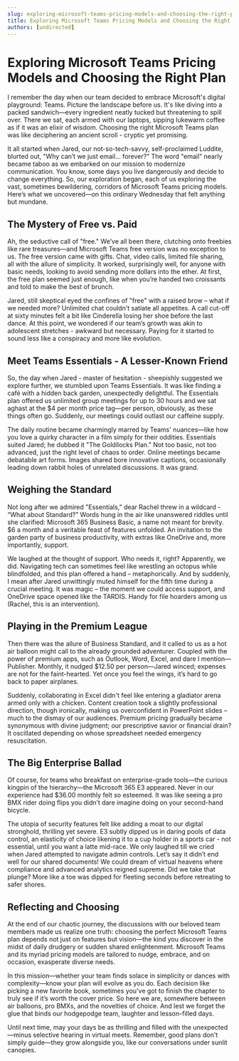 ```yaml
---
slug: exploring-microsoft-teams-pricing-models-and-choosing-the-right-plan
title: Exploring Microsoft Teams Pricing Models and Choosing the Right Plan
authors: [undirected]
---
```



# Exploring Microsoft Teams Pricing Models and Choosing the Right Plan

I remember the day when our team decided to embrace Microsoft's digital playground: Teams. Picture the landscape before us. It's like diving into a packed sandwich—every ingredient neatly tucked but threatening to spill over. There we sat, each armed with our laptops, sipping lukewarm coffee as if it was an elixir of wisdom. Choosing the right Microsoft Teams plan was like deciphering an ancient scroll - cryptic yet promising.

It all started when Jared, our not-so-tech-savvy, self-proclaimed Luddite, blurted out, "Why can’t we just email... forever?" The word "email" nearly became taboo as we embarked on our mission to modernize communication. You know, some days you live dangerously and decide to change everything. So, our exploration began, each of us exploring the vast, sometimes bewildering, corridors of Microsoft Teams pricing models. Here’s what we uncovered—on this ordinary Wednesday that felt anything but mundane.

## The Mystery of Free vs. Paid

Ah, the seductive call of "free." We’ve all been there, clutching onto freebies like rare treasures—and Microsoft Teams free version was no exception to us. The free version came with gifts. Chat, video calls, limited file sharing, all with the allure of simplicity. It worked, surprisingly well, for anyone with basic needs, looking to avoid sending more dollars into the ether. At first, the free plan seemed just enough, like when you’re handed two croissants and told to make the best of brunch. 

Jared, still skeptical eyed the confines of "free" with a raised brow – what if we needed more? Unlimited chat couldn't satiate all appetites. A call cut-off at sixty minutes felt a bit like Cinderella losing her shoe before the last dance. At this point, we wondered if our team’s growth was akin to adolescent stretches - awkward but necessary. Paying for it started to sound less like a conspiracy and more like evolution.

## Meet Teams Essentials - A Lesser-Known Friend

So, the day when Jared - master of hesitation - sheepishly suggested we explore further, we stumbled upon Teams Essentials. It was like finding a café with a hidden back garden, unexpectedly delightful. The Essentials plan offered us unlimited group meetings for up to 30 hours and we sat aghast at the $4 per month price tag—per person, obviously, as these things often go. Suddenly, our meetings could outlast our caffeine supply.

The daily routine became charmingly marred by Teams' nuances—like how you love a quirky character in a film simply for their oddities. Essentials suited Jared; he dubbed it "The Goldilocks Plan." Not too basic, not too advanced, just the right level of chaos to order. Online meetings became debatable art forms. Images shared bore innovative captions, occasionally leading down rabbit holes of unrelated discussions. It was grand.

## Weighing the Standard

Not long after we admired "Essentials," dear Rachel threw in a wildcard - “What about Standard?” Words hung in the air like unanswered riddles until she clarified: Microsoft 365 Business Basic, a name not meant for brevity. $6 a month and a veritable feast of features unfolded. An invitation to the garden party of business productivity, with extras like OneDrive and, more importantly, support.

We laughed at the thought of support. Who needs it, right? Apparently, we did. Navigating tech can sometimes feel like wrestling an octopus while blindfolded, and this plan offered a hand – metaphorically. And by suddenly, I mean after Jared unwittingly muted himself for the fifth time during a crucial meeting. It was magic – the moment we could access support, and OneDrive space opened like the TARDIS. Handy for file hoarders among us (Rachel, this is an intervention).

## Playing in the Premium League

Then there was the allure of Business Standard, and it called to us as a hot air balloon might call to the already grounded adventurer. Coupled with the power of premium apps, such as Outlook, Word, Excel, and dare I mention—Publisher. Monthly, it nudged $12.50 per person—Jared winced; expenses are not for the faint-hearted. Yet once you feel the wings, it’s hard to go back to paper airplanes.

Suddenly, collaborating in Excel didn't feel like entering a gladiator arena armed only with a chicken. Content creation took a slightly professional direction, though ironically, making us overconfident in PowerPoint slides – much to the dismay of our audiences. Premium pricing gradually became synonymous with divine judgment; our prescriptive savior or financial drain? It oscillated depending on whose spreadsheet needed emergency resuscitation.

## The Big Enterprise Ballad

Of course, for teams who breakfast on enterprise-grade tools—the curious kingpin of the hierarchy—the Microsoft 365 E3 appeared. Never in our experience had $36.00 monthly felt so esteemed. It was like seeing a pro BMX rider doing flips you didn’t dare imagine doing on your second-hand bicycle.

The utopia of security features felt like adding a moat to our digital stronghold, thrilling yet severe. E3 subtly dipped us in daring pools of data control, an elasticity of choice likening it to a cup holder in a sports car - not essential, until you want a latte mid-race. We only laughed till we cried when Jared attempted to navigate admin controls. Let’s say it didn’t end well for our shared documents! We could dream of virtual heavens where compliance and advanced analytics reigned supreme. Did we take that plunge? More like a toe was dipped for fleeting seconds before retreating to safer shores.

## Reflecting and Choosing

At the end of our chaotic journey, the discussions with our beloved team members made us realize one truth: choosing the perfect Microsoft Teams plan depends not just on features but vision—the kind you discover in the midst of daily drudgery or sudden shared enlightenment. Microsoft Teams and its myriad pricing models are tailored to nudge, embrace, and on occasion, exasperate diverse needs.

In this mission—whether your team finds solace in simplicity or dances with complexity—know your plan will evolve as you do. Each decision like picking a new favorite book, sometimes you've got to finish the chapter to truly see if it’s worth the cover price. So here we are, somewhere between air balloons, pro BMXs, and the novelties of choice. And lest we forget the glue that binds our hodgepodge team, laughter and lesson-filled days.

Until next time, may your days be as thrilling and filled with the unexpected—minus selective hearing in virtual meets. Remember, good plans don't simply guide—they grow alongside you, like our conversations under sunlit canopies.
